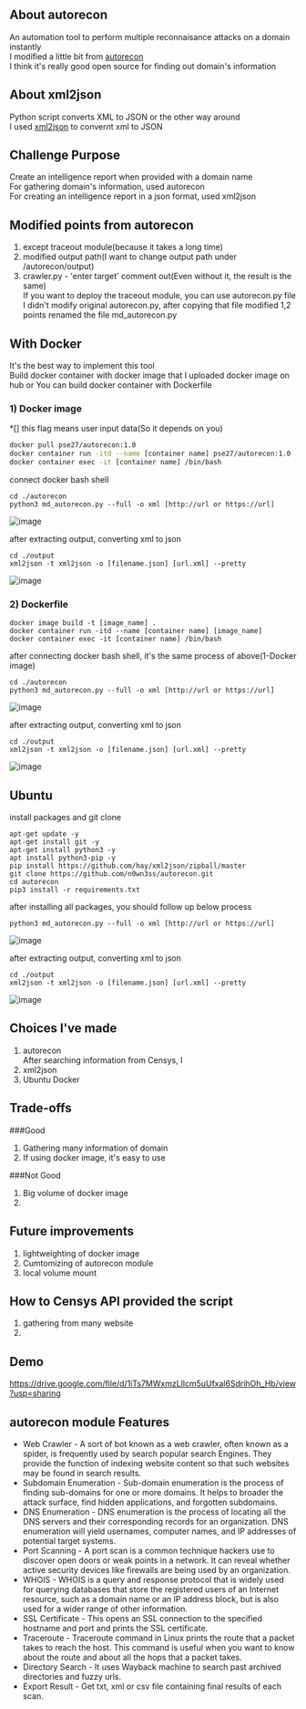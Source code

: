 ## About autorecon
An automation tool to perform multiple reconnaisance attacks on a domain instantly   
I modified a little bit from [autorecon](https://github.com/Retr0-45809/autorecon.git)   
I think it's really good open source for finding out domain's information

## About xml2json
Python script converts XML to JSON or the other way around   
I used [xml2json](https://github.com/hay/xml2json) to convernt xml to JSON

## Challenge Purpose
Create an intelligence report when provided with a domain name   
For gathering domain's information, used autorecon       
For creating an intelligence report in a json format, used xml2json

## Modified points from autorecon
1) except traceout module(because it takes a long time)
2) modified output path(I want to change output path under /autorecon/output)
3) crawler.py - 'enter target' comment out(Even without it, the result is the same)   
If you want to deploy the traceout module, you can use autorecon.py file   
I didn't modify original autorecon.py, after copying that file modified 1,2 points renamed the file md_autorecon.py   

## With Docker
It's the best way to implement this tool      
Build docker container with docker image that I uploaded docker image on hub or You can build docker container with Dockerfile   

### 1) Docker image
*[] this flag means user input data(So it depends on you)
```sh
docker pull pse27/autorecon:1.0
docker container run -itd --name [container name] pse27/autorecon:1.0
docker container exec -it [container name] /bin/bash
```
connect docker bash shell
```
cd ./autorecon
python3 md_autorecon.py --full -o xml [http://url or https://url]
```
![image](https://user-images.githubusercontent.com/44766776/217990158-5f82c812-8df2-4da2-86ff-3365b6255d45.png)
      
after extracting output, converting xml to json
```
cd ./output
xml2json -t xml2json -o [filename.json] [url.xml] --pretty
```
![image](https://user-images.githubusercontent.com/44766776/217990498-be3b508b-d695-4905-9a94-fea5a5f7d285.png)
     
### 2) Dockerfile
```
docker image build -t [image_name] .
docker container run -itd --name [container name] [image_name]
docker container exec -it [container name] /bin/bash
```
after connecting docker bash shell, it's the same process of above(1-Docker image)
```
cd ./autorecon
python3 md_autorecon.py --full -o xml [http://url or https://url]
```
![image](https://user-images.githubusercontent.com/44766776/217990172-60f8e8dc-8504-4f0e-9778-3cd249c110ca.png)
      
after extracting output, converting xml to json
```
cd ./output
xml2json -t xml2json -o [filename.json] [url.xml] --pretty
```
![image](https://user-images.githubusercontent.com/44766776/217990531-698c73d5-a111-46e5-b89e-41710987bbbe.png)

## Ubuntu
install packages and git clone
```
apt-get update -y 
apt-get install git -y 
apt-get install python3 -y 
apt install python3-pip -y 
pip install https://github.com/hay/xml2json/zipball/master
git clone https://github.com/n0wn3ss/autorecon.git
cd autorecon
pip3 install -r requirements.txt
```
after installing all packages, you should follow up below process
```
python3 md_autorecon.py --full -o xml [http://url or https://url]
```
![image](https://user-images.githubusercontent.com/44766776/217990172-60f8e8dc-8504-4f0e-9778-3cd249c110ca.png)
      
after extracting output, converting xml to json
```
cd ./output
xml2json -t xml2json -o [filename.json] [url.xml] --pretty
```
![image](https://user-images.githubusercontent.com/44766776/217990531-698c73d5-a111-46e5-b89e-41710987bbbe.png)


## Choices I've made
1) autorecon   
After searching information from Censys, I  
2) xml2json
3) Ubuntu Docker

## Trade-offs

###Good
1) Gathering many information of domain
2) If using docker image, it's easy to use

###Not Good
1) Big volume of docker image
2)

## Future improvements
1) lightweighting of docker image
2) Cumtomizing of autorecon module
3) local volume mount 

## How to Censys API provided the script
1) gathering from many website
2)

## Demo

https://drive.google.com/file/d/1iTs7MWxmzLllcm5uUfxal6SdrihOh_Hb/view?usp=sharing

## autorecon module Features

- Web Crawler - A sort of bot known as a web crawler, often known as a spider, is frequently used by search popular search Engines. They provide the function of indexing website content so that such websites may be found in search results.
- Subdomain Enumeration - Sub-domain enumeration is the process of finding sub-domains for one or more domains. It helps to broader the attack surface, find hidden applications, and forgotten subdomains.
- DNS Enumeration - DNS enumeration is the process of locating all the DNS servers and their corresponding records for an organization. DNS enumeration will yield usernames, computer names, and IP addresses of potential target systems.
- Port Scanning - A port scan is a common technique hackers use to discover open doors or weak points in a network. It can reveal whether active security devices like firewalls are being used by an organization.
- WHOIS - WHOIS is a query and response protocol that is widely used for querying databases that store the registered users of an Internet resource, such as a domain name or an IP address block, but is also used for a wider range of other information.
- SSL Certificate - This opens an SSL connection to the specified hostname and port and prints the SSL certificate.
- Traceroute - Traceroute command in Linux prints the route that a packet takes to reach the host. This command is useful when you want to know about the route and about all the hops that a packet takes.
- Directory Search - It uses Wayback machine to search past archived directories and fuzzy urls.
- Export Result - Get txt, xml or csv file containing final results of each scan.
